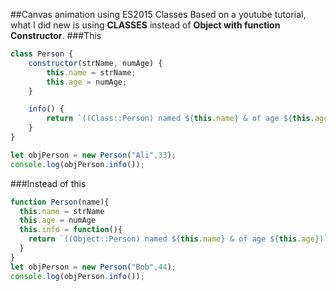 ##Canvas animation using ES2015 Classes
Based on a youtube tutorial, what I did new is using **CLASSES** instead of **Object with function Constructor**.
###This
```javascript
class Person {
    constructor(strName, numAge) {
        this.name = strName;
        this.age = numAge;
    }

    info() {
        return `((Class::Person) named ${this.name} & of age ${this.age})`
    }
}

let objPerson = new Person("Ali",33);
console.log(objPerson.info());
```

###Instead of this
```javascript
function Person(name){
  this.name = strName
  this.age = numAge
  this.info = function(){
    return `((Object::Person) named ${this.name} & of age ${this.age})`
  } 
} 
let objPerson = new Person("Bob",44);
console.log(objPerson.info());
```